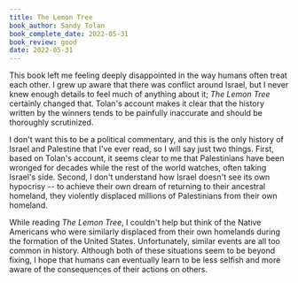 ```yaml
---
title: The Lemon Tree
book_author: Sandy Tolan
book_complete_date: 2022-05-31
book_review: good
date: 2022-05-31
---
```


This book left me feeling deeply disappointed in the way humans often treat each other. I grew up aware that there was conflict around Israel, but I never knew enough details to feel much of anything about it; <cite>The Lemon Tree</cite> certainly changed that. Tolan's account makes it clear that the history written by the winners tends to be painfully inaccurate and should be thoroughly scrutinized.

<!--more-->

I don't want this to be a political commentary, and this is the only history of Israel and Palestine that I've ever read, so I will say just two things. First, based on Tolan's account, it seems clear to me that Palestinians have been wronged for decades while the rest of the world watches, often taking Israel's side. Second, I don't understand how Israel doesn't see its own hypocrisy -- to achieve their own dream of returning to their ancestral homeland, they violently displaced millions of Palestinians from their own homeland.

While reading <cite>The Lemon Tree</cite>, I couldn't help but think of the Native Americans who were similarly displaced from their own homelands during the formation of the United States. Unfortunately, similar events are all too common in history. Although both of these situations seem to be beyond fixing, I hope that humans can eventually learn to be less selfish and more aware of the consequences of their actions on others.
